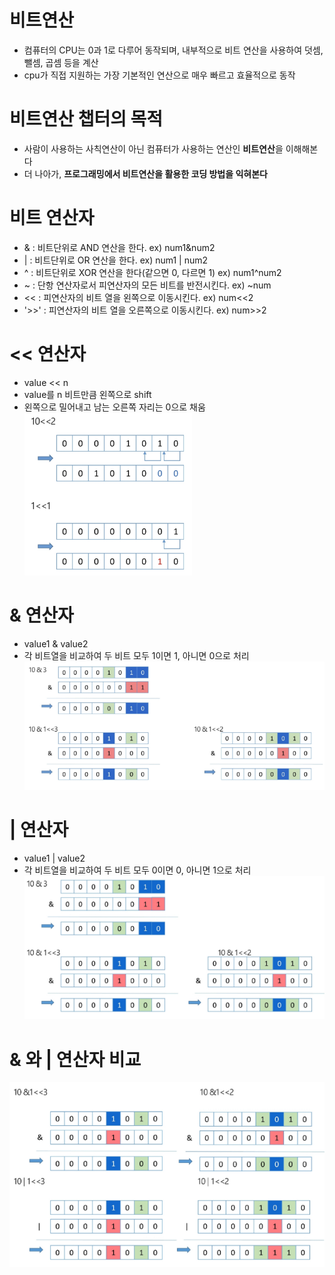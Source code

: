 # 비트연산
- 컴퓨터의 CPU는 0과 1로 다루어 동작되며, 내부적으로 비트 연산을 사용하여 덧셈, 뺄셈, 곱셈 등을 계산
- cpu가 직접 지원하는 가장 기본적인 연산으로 매우 빠르고 효율적으로 동작

# 비트연산 챕터의 목적
- 사람이 사용하는 사칙연산이 아닌 컴퓨터가 사용하는 연산인 **비트연산**을 이해해본다
- 더 나아가, **프로그래밍에서 비트연산을 활용한 코딩 방법을 익혀본다**

# 비트 연산자
- & : 비트단위로 AND 연산을 한다. ex) num1&num2
- | : 비트단위로 OR 연산을 한다. ex) num1 | num2
- ^ : 비트단위로 XOR 연산을 한다(같으면 0, 다르면 1) ex) num1^num2
- ~ : 단항 연산자로서 피연산자의 모든 비트를 반전시킨다. ex) ~num
- << : 피연산자의 비트 열을 왼쪽으로 이동시킨다. ex) num<<2
- '>>' : 피연산자의 비트 열을 오른쪽으로 이동시킨다. ex) num>>2

# << 연산자
- value << n
- value를 n 비트만큼 왼쪽으로 shift
- 왼쪽으로 밀어내고 남는 오른쪽 자리는 0으로 채움
![alt text](shift.png)

# & 연산자
- value1 & value2
- 각 비트열을 비교하여 두 비트 모두 1이면 1, 아니면 0으로 처리
![alt text](and.png)

# | 연산자
- value1 | value2
- 각 비트열을 비교하여 두 비트 모두 0이면 0, 아니면 1으로 처리
![alt text](or.png)

# & 와 | 연산자 비교
![alt text](비교.png)